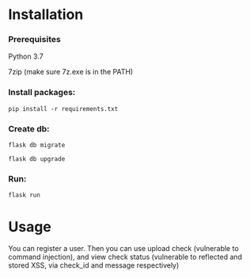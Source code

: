 # Installation 

### Prerequisites
Python 3.7

7zip (make sure 7z.exe is in the PATH)

### Install packages: 
```
pip install -r requirements.txt 
```

### Create db: 
```
flask db migrate 

flask db upgrade 
```

### Run:
```
flask run
```
# Usage 

You can register a user. Then you can use upload check (vulnerable to command injection), and view check status (vulnerable to reflected and stored XSS, via check_id and message respectively) 


